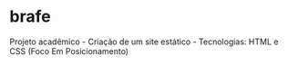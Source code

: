 # brafe
Projeto acadêmico - Criação de um site estático - Tecnologias: HTML e CSS (Foco Em Posicionamento)
